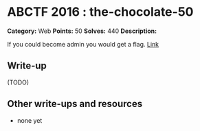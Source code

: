 # ABCTF 2016 : the-chocolate-50

**Category:** Web
**Points:** 50
**Solves:** 440
**Description:**

If you could become admin you would get a flag. [Link](http://yrmyzscnvh.abctf.xyz/web3/)

## Write-up

(TODO)

## Other write-ups and resources

* none yet
